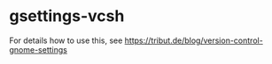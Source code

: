 # gsettings-vcsh

For details how to use this, see https://tribut.de/blog/version-control-gnome-settings
